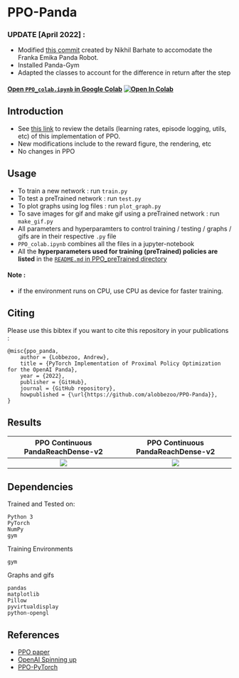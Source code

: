 # PPO-Panda

### UPDATE [April 2022] : 

- Modified [this commit](https://github.com/nikhilbarhate99/PPO-PyTorch) created by Nikhil Barhate to accomodate the Franka Emika Panda Robot.
- Installed Panda-Gym
- Adapted the classes to account for the difference in return after the step  

#### [Open `PPO_colab.ipynb` in Google Colab](https://colab.research.google.com/github/nikhilbarhate99/PPO-PyTorch/blob/master/PPO_colab.ipynb) [![Open In Colab](https://colab.research.google.com/assets/colab-badge.svg)](https://colab.research.google.com/github/nikhilbarhate99/PPO-PyTorch/blob/master/PPO_colab.ipynb)


## Introduction

- See [this link](https://github.com/nikhilbarhate99/PPO-PyTorch) to review the details (learning rates, episode logging, utils, etc) of this implementation of PPO. 
- New modifications include to the reward figure, the rendering, etc
- No changes in PPO

## Usage

- To train a new network : run `train.py`
- To test a preTrained network : run `test.py`
- To plot graphs using log files : run `plot_graph.py`
- To save images for gif and make gif using a preTrained network : run `make_gif.py`
- All parameters and hyperparamters to control training / testing / graphs / gifs are in their respective `.py` file
- `PPO_colab.ipynb` combines all the files in a jupyter-notebook
- All the **hyperparameters used for training (preTrained) policies are listed** in the [`README.md` in PPO_preTrained directory](https://github.com/nikhilbarhate99/PPO-PyTorch/tree/master/PPO_preTrained)

#### Note :
  - if the environment runs on CPU, use CPU as device for faster training. 
  
## Citing 

Please use this bibtex if you want to cite this repository in your publications :

    @misc{ppo_panda,
        author = {Lobbezoo, Andrew},
        title = {PyTorch Implementation of Proximal Policy Optimization for the OpenAI Panda},
        year = {2022},
        publisher = {GitHub},
        journal = {GitHub repository},
        howpublished = {\url{https://github.com/alobbezoo/PPO-Panda}},
    }

## Results

| PPO Continuous PandaReachDense-v2  | PPO Continuous PandaReachDense-v2 |
| :-------------------------:|:-------------------------: |
| ![](https://github.com/alobbezoo/PPO-PyTorch/blob/master/PPO_gifs/PandaReachDense-v2/PandaReachDense-v2_gif_0.gif) |  ![](https://github.com/alobbezoo/PPO-PyTorch/blob/master/PPO_figs/PandaReachDense-v2/PPO_PandaReachDense-v2_fig_0.png) |


## Dependencies
Trained and Tested on:
```
Python 3
PyTorch
NumPy
gym
```
Training Environments 
```
gym
```
Graphs and gifs
```
pandas
matplotlib
Pillow
pyvirtualdisplay
python-opengl

```


## References

- [PPO paper](https://arxiv.org/abs/1707.06347)
- [OpenAI Spinning up](https://spinningup.openai.com/en/latest/)
- [PPO-PyTorch](https://github.com/nikhilbarhate99/PPO-PyTorch)


